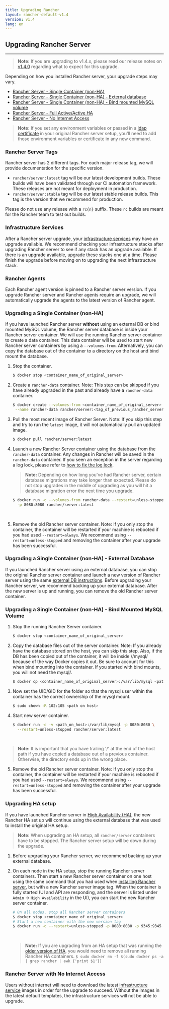 ```yaml
---
title: Upgrading Rancher
layout: rancher-default-v1.4
version: v1.4
lang: en
---
```


## Upgrading Rancher Server
---

> **Note:** If you are upgrading to v1.4.x, please read our release notes on [v1.4.0](https://github.com/rancher/rancher/releases/tag/v1.4.0) regarding what to expect for this upgrade.

Depending on how you installed Rancher server, your upgrade steps may vary.

* [Rancher Server - Single Container (non-HA)](#single-container)
* [Rancher Server - Single Container (non-HA) - External database](#single-container-external-database)
* [Rancher Server - Single Container (non-HA) - Bind mounted MySQL volume](#single-container-bind-mount)
* [Rancher Server - Full Active/Active HA](#multi-nodes)
* [Rancher Server - No Internet Access](#rancher-server-with-no-internet-access)

> **Note:** If you set any environment variables or passed in a [ldap certificate]({{site.baseurl}}/rancher/{{page.version}}/{{page.lang}}/installing-rancher/installing-server/#enabling-active-directory-or-openldap-for-tls) in your original Rancher server setup, you'll need to add those environment variables or certificate in any new command.

### Rancher Server Tags

Rancher server has 2 different tags. For each major release tag, we will provide documentation for the specific version.

* `rancher/server:latest` tag will be our latest development builds. These builds will have been validated through our CI automation framework. These releases are not meant for deployment in production.
* `rancher/server:stable` tag will be our latest stable release builds. This tag is the version that we recommend for production.  

Please do not use any release with a `rc{n}` suffix. These `rc` builds are meant for the Rancher team to test out builds.

### Infrastructure Services

After a Rancher server upgrade, your [infrastructure services]({{site.baseurl}}/rancher/{{page.version}}/{{page.lang}}/rancher-services/) may have an upgrade available. We recommend checking your infrastructure stacks after upgrading Rancher server to see if any stack has an upgrade available. If there is an upgrade available, upgrade these stacks one at a time. Please finish the upgrade before moving on to upgrading the next infrastructure stack.

### Rancher Agents

Each Rancher agent version is pinned to a Rancher server version. If you upgrade Rancher server and Rancher agents require an upgrade, we will automatically upgrade the agents to the latest version of Rancher agent.
<a id="single-container"></a>

### Upgrading a Single Container (non-HA)

If you have launched Rancher server **without** using an external DB or bind mounted MySQL volume, the Rancher server database is inside your Rancher server container. We will use the running Rancher server container to create a data container. This data container will be used to start new Rancher server containers by using a `--volumes-from`. Alternatively, you can copy the database out of the container to a directory on the host and bind mount the database.

1. Stop the container.

   ```bash
   $ docker stop <container_name_of_original_server>
   ```

2. Create a `rancher-data` container. Note: This step can be skipped if you have already upgraded in the past and already have a `rancher-data` container.

   ```bash
   $ docker create --volumes-from <container_name_of_original_server> \
    --name rancher-data rancher/server:<tag_of_previous_rancher_server>
   ```

3. Pull the most recent image of Rancher Server. Note: If you skip this step and try to run the `latest` image, it will not automatically pull an updated image.

   ```bash
   $ docker pull rancher/server:latest
   ```

4. Launch a new Rancher Server container using the database from the `rancher-data` container. Any changes in Rancher will be saved in the `rancher-data` container. If you seen an exception in the server regarding a log lock, please refer to [how to fix the log lock]({{site.baseurl}}/rancher/{{page.version}}/{{page.lang}}/faqs/server/#databaselock).

    > **Note:** Depending on how long you've had Rancher server, certain database migrations may take longer than expected. Please do not stop upgrades in the middle of upgrading as you will hit a database migration error the next time you upgrade.

   ```bash
   $ docker run -d --volumes-from rancher-data --restart=unless-stopped \
     -p 8080:8080 rancher/server:latest
   ```
    <br>

5. Remove the old Rancher server container. Note: If you only stop the container, the container will be restarted if your machine is rebooted if you had used `--restart=always`. We recommend using `--restart=unless-stopped` and removing the container after your upgrade has been successful.

<a id="single-container-external-database"></a>

### Upgrading a Single Container (non-HA) - External Database

If you launched Rancher server using an external database, you can stop the original Rancher server container and launch a new version of Rancher server using the same [external DB instructions]({{site.baseurl}}/rancher/{{page.version}}/{{page.lang}}/installing-rancher/installing-server/#single-container-external-database). Before upgrading your Rancher server, we recommend backing up your external database. After the new server is up and running, you can remove the old Rancher server container.

<a id="single-container-bind-mount"></a>

### Upgrading a Single Container (non-HA) - Bind Mounted MySQL Volume

1. Stop the running Rancher Server container.

   ```bash
   $ docker stop <container_name_of_original_server>
   ```

2. Copy the database files out of the server container. Note: If you already have the database stored on the host, you can skip this step. Also, if the DB has been copied out of the container, it will be inside /<path>/mysql/ because of the way Docker copies it out. Be sure to account for this when bind mounting into the container. If you started with bind mounts, you will not need the mysql/.

   ```bash
   $ docker cp <container_name_of_original_server>:/var/lib/mysql <path on host>
   ```

3. Now set the UID/GID for the folder so that the mysql user within the container has the correct ownership of the mysql mount.

   ```bash
   $ sudo chown -R 102:105 <path on host>
   ```

4. Start new server container.

   ```bash
   $ docker run -d -v <path_on_host>:/var/lib/mysql -p 8080:8080 \
     --restart=unless-stopped rancher/server:latest
   ```
  <br>

   > **Note:** It is important that you have trailing '/' at the end of the host path if you have copied a database out of a previous container. Otherwise, the directory ends up in the wrong place.

5. Remove the old Rancher server container. Note: If you only stop the container, the container will be restarted if your machine is rebooted if you had used `--restart=always`. We recommend using `--restart=unless-stopped` and removing the container after your upgrade has been successful.

<a id="multi-nodes"></a>

### Upgrading HA setup

If you have launched Rancher server in [High Availability (HA)]({{site.baseurl}}/rancher/{{page.version}}/{{page.lang}}/installing-rancher/installing-server/#multi-nodes), the new Rancher HA set up will continue using the external database that was used to install the original HA setup.

> **Note:** When upgrading an HA setup, all `rancher/server` containers have to be stopped. The Rancher server setup will be down during the upgrade.

1. Before upgrading your Rancher server, we recommend backing up your external database.

2. On each node in the HA setup, stop the running Rancher server containers. Then start a new Rancher server container on one host using the same command that you had used when [installing Rancher server]({{site.baseurl}}/rancher/{{page.version}}/{{page.lang}}/installing-rancher/installing-server/#multi-nodes), but with a new Rancher server image tag. When the container is fully started (UI and API are responding, and the server is listed under `Admin` -> `High Availability` in the UI), you can start the new Rancher server container.

   ```bash
   # On all nodes, stop all Rancher server containers
   $ docker stop <container_name_of_original_server>
   # Start a new container with the new version tag
   $ docker run -d --restart=unless-stopped -p 8080:8080 -p 9345:9345 rancher/server:<tag_of_new_version> --db-host myhost.example.com --db-port 3306 --db-user username --db-pass password --db-name cattle --advertise-address <IP_of_the_Node>
   ```
   <br>

   > **Note:** If you are upgrading from an HA setup that was running the [older version of HA]({{site.baseurl}}/rancher/v1.1/{{page.lang}}/installing-rancher/installing-server/multi-nodes/), you would need to remove all running Rancher HA containers. `$ sudo docker rm -f $(sudo docker ps -a | grep rancher | awk {'print $1'})`

### Rancher Server with No Internet Access

Users without internet will need to download the latest [infrastructure service]({{site.baseurl}}/rancher/{{page.version}}/{{page.lang}}/rancher-services/) images in order for the upgrade to succeed. Without the images in the latest default templates, the infrastructure services will not be able to upgrade.
